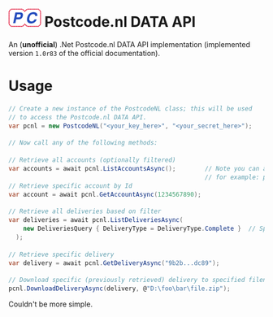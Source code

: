 # ![Logo](https://raw.githubusercontent.com/RobThree/PostcodeNLDataAPI/master/postcode-logo-trimmed.png) Postcode.nl DATA API
An (**unofficial**) .Net Postcode.nl DATA API implementation (implemented version `1.0r83` of the official documentation).

# Usage

```c#
// Create a new instance of the PostcodeNL class; this will be used
// to access the Postcode.nl DATA API.
var pcnl = new PostcodeNL("<your_key_here>", "<your_secret_here>");

// Now call any of the following methods:

// Retrieve all accounts (optionally filtered)
var accounts = await pcnl.ListAccountsAsync();        // Note you can also pass a product-filter argument;
                                                      // for example: pcnl.ListAccountsAsync("NP-MySQL-A-M")
// Retrieve specific account by Id
var account = await pcnl.GetAccountAsync(1234567890);

// Retrieve all deliveries based on filter
var deliveries = await pcnl.ListDeliveriesAsync(
    new DeliveriesQuery { DeliveryType = DeliveryType.Complete }  // Specify filter
  );

// Retrieve specific delivery
var delivery = await pcnl.GetDeliveryAsync("9b2b...dc89");

// Download specific (previously retrieved) delivery to specified filename
pcnl.DownloadDeliveryAsync(delivery, @"D:\foo\bar\file.zip");
```

Couldn't be more simple.
